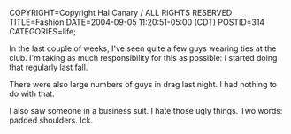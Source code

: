 COPYRIGHT=Copyright Hal Canary / ALL RIGHTS RESERVED
TITLE=Fashion
DATE=2004-09-05 11:20:51-05:00 (CDT)
POSTID=314
CATEGORIES=life;

In the last couple of weeks, I've seen quite a few guys wearing ties at the club. I'm taking as much responsibility for this as possible: I started doing that regularly last fall.

There were also large numbers of guys in drag last night. I had nothing to do with that.

I also saw someone in a business suit. I hate those ugly things. Two words: padded shoulders. Ick.

